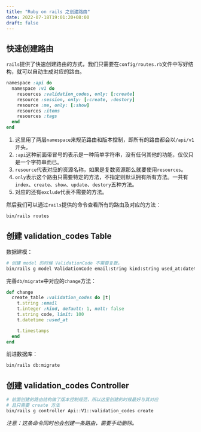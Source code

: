```yaml
---
title: "Ruby on rails 之创建路由"
date: 2022-07-18T19:01:20+08:00
draft: false
---
```


## 快速创建路由

`rails`提供了快速创建路由的方式，我们只需要在`config/routes.rb`文件中写好结构，就可以自动生成对应的路由。

```ruby
namespace :api do
  namespace :v1 do
    resources :validation_codes, only: [:create]
    resource :session, only: [:create, :destory]
    resource :me, only: [:show]
    resources :items
    resources :tags
  end
end
```

1. 这里用了两层`namespace`来规范路由和版本控制，即所有的路由都会以`/api/v1`开头。
2. `:api`这种前面带冒号的表示是一种简单字符串，没有任何其他的功能，仅仅只是一个字符串而已。
3. `resource`代表对应的资源名称，如果是复数资源那么就要使用`resources`。
4. `only`表示这个路由只需要特定的方法，不指定则默认拥有所有方法。一共有`index`、`create`、`show`、`update`、`destory`五种方法。
5. 对应的还有`exclude`代表不需要的方法。

然后我们可以通过`rails`提供的命令查看所有的路由及对应的方法：

```bash
bin/rails routes
```


## 创建 validation_codes Table

数据建模：

```bash
# 创建 model 的时候 ValidationCode 不需要复数。
bin/rails g model ValidationCode email:string kind:string used_at:datetime
```

完善`db/migrate`中对应的`change`方法：

```ruby
def change
  create_table :validation_codes do |t|
    t.string :email
    t.integer :kind, default: 1, null: false
    t.string code, limit: 100
    t.datetime :used_at

    t.timestamps
  end
end
```

前进数据库：

```bash
bin/rails db:migrate
```


## 创建 validation_codes Controller

```bash
# 前面创建的路由结构做了版本控制规范，所以这里创建的时候最好与其对应
# 且只需要 create 方法
bin/rails g controller Api::V1::validation_codes create
```

*注意：这条命令同时也会创建一条路由，需要手动删除。*